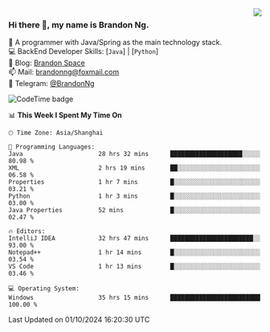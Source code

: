 <img  align="right" src="https://github-readme-stats-brandon0824.vercel.app/api/top-langs/?username=brandon0824&layout=compact">

### Hi there 👋, my name is Brandon Ng.

🌱 A programmer with Java/Spring as the main technology stack.  
💻 BackEnd Developer Skills: [`Java`] | [`Python`]  
📝 Blog: [Brandon Space](https://brandonng.tech)  
📫 Mail: brandonng@foxmail.com  
📰 Telegram: [@BrandonNg](https://t.me/BrandonNg24)  

![CodeTime badge](https://img.shields.io/endpoint?style=flat-square&url=https%3A%2F%2Fapi.codetime.dev%2Fshield%3Fid%3D128%26project%3D%26in%3D604800000)

<!--START_SECTION:waka-->
📊 **This Week I Spent My Time On** 

```text
🕑︎ Time Zone: Asia/Shanghai

💬 Programming Languages: 
Java                     28 hrs 32 mins      ████████████████████░░░░░   80.98 % 
XML                      2 hrs 19 mins       ██░░░░░░░░░░░░░░░░░░░░░░░   06.58 % 
Properties               1 hr 7 mins         █░░░░░░░░░░░░░░░░░░░░░░░░   03.21 % 
Python                   1 hr 3 mins         █░░░░░░░░░░░░░░░░░░░░░░░░   03.00 % 
Java Properties          52 mins             █░░░░░░░░░░░░░░░░░░░░░░░░   02.47 % 

🔥 Editors: 
IntelliJ IDEA            32 hrs 47 mins      ███████████████████████░░   93.00 % 
Notepad++                1 hr 14 mins        █░░░░░░░░░░░░░░░░░░░░░░░░   03.54 % 
VS Code                  1 hr 13 mins        █░░░░░░░░░░░░░░░░░░░░░░░░   03.46 % 

💻 Operating System: 
Windows                  35 hrs 15 mins      █████████████████████████   100.00 % 
```


 Last Updated on 01/10/2024 16:20:30 UTC
<!--END_SECTION:waka-->
